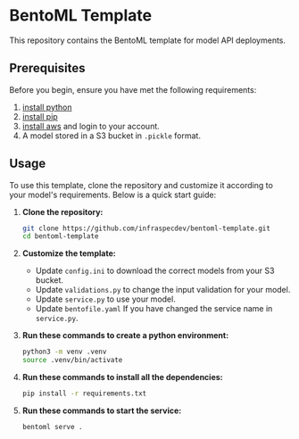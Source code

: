 # BentoML Template

This repository contains the BentoML template for model API deployments.

## Prerequisites

Before you begin, ensure you have met the following requirements:

1. [install python](https://www.python.org/downloads/)
2. [install pip](https://pip.pypa.io/en/stable/installation/)
3. [install aws](https://docs.aws.amazon.com/cli/latest/userguide/getting-started-install.html) and login to your account.
4. A model stored in a S3 bucket in `.pickle` format.

## Usage

To use this template, clone the repository and customize it according to your model's requirements. Below is a quick start guide:

1. **Clone the repository:**

   ```sh
   git clone https://github.com/infraspecdev/bentoml-template.git
   cd bentoml-template
   ```
2. **Customize the template:**

   - Update `config.ini` to download the correct models from your S3 bucket.
   - Update `validations.py` to change the input validation for your model.
   - Update `service.py` to use your model.
   - Update `bentofile.yaml` If you have changed the service name in `service.py`.

3. **Run these commands to create a python environment:**
    ```bash
    python3 -m venv .venv
    source .venv/bin/activate
    ```
4. **Run these commands to install all the dependencies:**
    ```bash
    pip install -r requirements.txt
    ```
5. **Run these commands to start the service:**
    ```bash
    bentoml serve .
    ```
